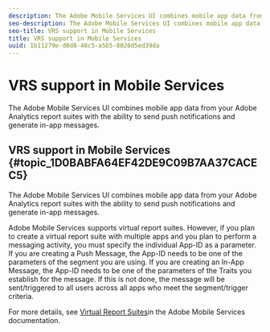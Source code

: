 ```yaml
---
description: The Adobe Mobile Services UI combines mobile app data from your Adobe Analytics report suites with the ability to send push notifications and generate in-app messages.
seo-description: The Adobe Mobile Services UI combines mobile app data from your Adobe Analytics report suites with the ability to send push notifications and generate in-app messages.
seo-title: VRS support in Mobile Services
title: VRS support in Mobile Services
uuid: 1b11279e-d0d8-48c5-a5b5-8020d5ed39da
---
```


# VRS support in Mobile Services

The Adobe Mobile Services UI combines mobile app data from your Adobe Analytics report suites with the ability to send push notifications and generate in-app messages.

## VRS support in Mobile Services {#topic_1D0BABFA64EF42DE9C09B7AA37CACEC5}

The Adobe Mobile Services UI combines mobile app data from your Adobe Analytics report suites with the ability to send push notifications and generate in-app messages. 

Adobe Mobile Services supports virtual report suites. However, if you plan to create a virtual report suite with multiple apps and you plan to perform a messaging activity, you must specify the individual App-ID as a parameter. If you are creating a Push Message, the App-ID needs to be one of the parameters of the segment you are using. If you are creating an In-App Message, the App-ID needs to be one of the parameters of the Traits you establish for the message. If this is not done, the message will be sent/triggered to all users across all apps who meet the segment/trigger criteria.

For more details, see [Virtual Report Suites](https://marketing.adobe.com/resources/help/en_US/mobile/c_mob_vrs.html)in the Adobe Mobile Services documentation. 
